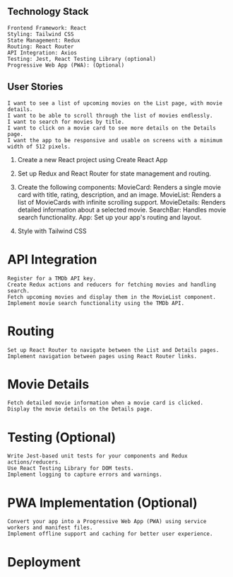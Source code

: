 ## Technology Stack
    Frontend Framework: React
    Styling: Tailwind CSS
    State Management: Redux
    Routing: React Router
    API Integration: Axios
    Testing: Jest, React Testing Library (optional)
    Progressive Web App (PWA): (Optional)


## User Stories
    I want to see a list of upcoming movies on the List page, with movie details.
    I want to be able to scroll through the list of movies endlessly.
    I want to search for movies by title.
    I want to click on a movie card to see more details on the Details page.
    I want the app to be responsive and usable on screens with a minimum width of 512 pixels.

1. Create a new React project using Create React App
2. Set up Redux and React Router for state management and routing.
3. Create the following components:
    MovieCard: Renders a single movie card with title, rating, description, and an image.
    MovieList: Renders a list of MovieCards with infinite scrolling support.
    MovieDetails: Renders detailed information about a selected movie.
    SearchBar: Handles movie search functionality.
    App: Set up your app's routing and layout.

4. Style with Tailwind CSS

# API Integration
    Register for a TMDb API key.
    Create Redux actions and reducers for fetching movies and handling search.
    Fetch upcoming movies and display them in the MovieList component.
    Implement movie search functionality using the TMDb API.

# Routing
    Set up React Router to navigate between the List and Details pages.
    Implement navigation between pages using React Router links.

# Movie Details
    Fetch detailed movie information when a movie card is clicked.
    Display the movie details on the Details page.


# Testing (Optional)
    Write Jest-based unit tests for your components and Redux actions/reducers.
    Use React Testing Library for DOM tests.
    Implement logging to capture errors and warnings.

# PWA Implementation (Optional)
    Convert your app into a Progressive Web App (PWA) using service workers and manifest files.
    Implement offline support and caching for better user experience.

# Deployment



